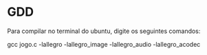 # GDD

Para compilar no terminal do ubuntu, digite os seguintes comandos:

gcc jogo.c -lallegro -lallegro_image -lallegro_audio -lallegro_acodec
